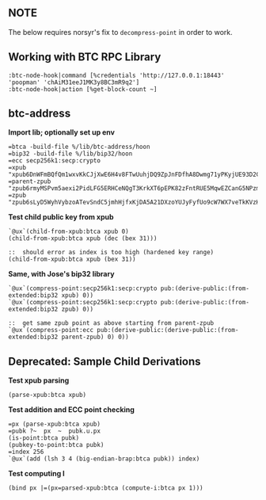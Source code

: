 ## NOTE
The below requires norsyr's fix to `decompress-point` in order to work.

## Working with BTC RPC Library
```
:btc-node-hook|command [%credentials 'http://127.0.0.1:18443' 'poopman' 'chAiM31eeJ1MK3y8BC3mR9q2']
:btc-node-hook|action [%get-block-count ~]
```

## btc-address
**Import lib; optionally set up env**
```
=btca -build-file %/lib/btc-address/hoon
=bip32 -build-file %/lib/bip32/hoon
=ecc secp256k1:secp:crypto
=xpub "xpub6DnWFmBQfQm1wxvKkCJjXwE6H4v8FTwUuhjDQ9ZpJnFDfhA8Dwmg71yPKyjUE93D2CB6MdnWNvGmwsb3fpd4oRJ2YcyMZoMpLU3BjpmQAny"
=parent-zpub "zpub6rmyMSPvm5aexi2PidLFG5ERHCeNQgT3KrkXT6pEPK82zFntRUE5MqwEZCanG5NPzmDvfJ9vAr6NxzTx9FAPTAEN1JFPcL1M7CXNd5WKcP9"
=zpub "zpub6sLyD5WyhVybzoATevSndC5jmhHjfxKjDA5A21DXzoYUJyFyfUo9cW7WX7veTkKVzHjh2Npvfcm5KTT89go29p3PJtscYH4CiYzVbwV5iJW"
```

**Test child public key from xpub**
```
`@ux`(child-from-xpub:btca xpub 0)
(child-from-xpub:btca xpub (dec (bex 31)))

::  should error as index is too high (hardened key range)
(child-from-xpub:btca xpub (bex 31))
```

**Same, with Jose's bip32 library**
```
`@ux`(compress-point:secp256k1:secp:crypto pub:(derive-public:(from-extended:bip32 xpub) 0))
`@ux`(compress-point:secp256k1:secp:crypto pub:(derive-public:(from-extended:bip32 zpub) 0))

::  get same zpub point as above starting from parent-zpub
`@ux`(compress-point:ecc pub:(derive-public:(derive-public:(from-extended:bip32 parent-zpub) 0) 0))
```

## Deprecated: Sample Child Derivations

**Test xpub parsing**
```
(parse-xpub:btca xpub)
```

**Test addition and ECC point checking**
```
=px (parse-xpub:btca xpub)
=pubk ?~  px  ~  pubk.u.px
(is-point:btca pubk)
(pubkey-to-point:btca pubk)
=index 256
`@ux`(add (lsh 3 4 (big-endian-brap:btca pubk)) index)
```

**Test computing I**
```
(bind px |=(px=parsed-xpub:btca (compute-i:btca px 1)))
```
